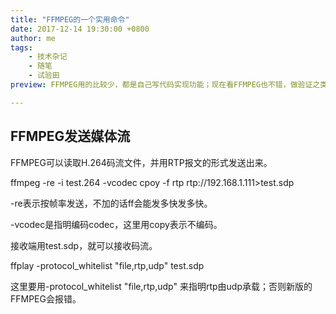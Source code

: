 ```yaml
---
title: "FFMPEG的一个实用命令"
date: 2017-12-14 19:30:00 +0800
author: me
tags:
    - 技术杂记
    - 随笔
    - 试验田
preview: FFMPEG用的比较少，都是自己写代码实现功能；现在看FFMPEG也不错，做验证之类的很方便。

---
```


## FFMPEG发送媒体流

FFMPEG可以读取H.264码流文件，并用RTP报文的形式发送出来。

ffmpeg -re -i test.264 -vcodec cpoy -f rtp rtp://192.168.1.111>test.sdp

-re表示按帧率发送，不加的话ff会能发多快发多快。

-vcodec是指明编码codec，这里用copy表示不编码。

接收端用test.sdp，就可以接收码流。

ffplay -protocol_whitelist "file,rtp,udp" test.sdp

这里要用-protocol_whitelist "file,rtp,udp" 来指明rtp由udp承载；否则新版的FFMPEG会报错。